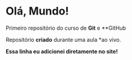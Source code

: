 # Olá, Mundo!
 Primeiro repositório do curso de **Git** e **GitHub 

 Repositório **criado** durante uma aula *ao vivo.

**Essa linha eu adicionei diretamente no site!**

